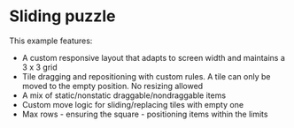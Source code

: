 # Sliding puzzle
This example features:
- A custom responsive layout that adapts to screen width and maintains a 3 x 3 grid
- Tile dragging and repositioning with custom rules.  A tile can only be moved to the empty position.  No resizing allowed
- A mix of static/nonstatic draggable/nondraggable items
- Custom move logic for sliding/replacing tiles with empty one
- Max rows - ensuring the square - positioning items within the limits

<ClientOnly>
  <SlidingPuzzle />
</ClientOnly>
